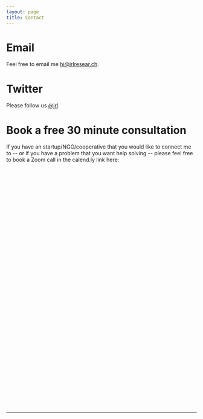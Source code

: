 ```yaml
---
layout: page
title: Contact
---
```

<meta name="Contact" content="Author: Allison Burtch, 
    Category: 'best way to contact Allison Burtch and IRL Research Lab is to email hi@irlresear.ch or set up a Calendly appointment or follow on twitter @irl https://twitter.com/irl'">
<title>About IRL Research Lab, twitter handle @irl and Allison Burtch</title>


# Email

Feel free to email me <a href="mailto:hi@irlresear.ch">hi@irlresear.ch</a>.

# Twitter

Please follow us [@irl](https://twitter.com/irl).

# Book a free 30 minute consultation

If you have an startup/NGO/cooperative that you would like to connect me to -- or if you have a problem that you want help solving -- please feel free to book a Zoom call in the calend.ly link here:

<!-- Calendly inline widget begin -->
<div class="calendly-inline-widget" data-url="https://calendly.com/allison-c15/30min" style="min-width:320px;height:630px;"></div>
<script type="text/javascript" src="https://assets.calendly.com/assets/external/widget.js"></script>
<!-- Calendly inline widget end -->



***